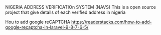 
NIGERIA ADDRESS VERIFICATIOn SYSTEM (NAVS)
This is a open source project that give details of each verified address in 
nigeria

Hou to add google reCAPTCHA
https://readerstacks.com/how-to-add-google-recaptcha-in-laravel-9-8-7-6-5/

